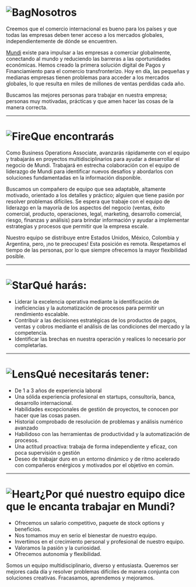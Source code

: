 # ![Bag](/icons/bag.svg 'Bag')Nosotros
Creemos que el comercio internacional es bueno para los países y que todas las empresas deben tener acceso a los mercados globales, independientemente de dónde se encuentren.

[Mundi](http://mundi.io/) existe para impulsar a las empresas a comerciar globalmente, conectando al mundo y reduciendo las barreras a las oportunidades económicas. Hemos creado la primera solución digital de Pagos y Financiamiento para el comercio transfronterizo. Hoy en día, las pequeñas y medianas empresas tienen problemas para acceder a los mercados globales, lo que resulta en miles de millones de ventas perdidas cada año.

Buscamos las mejores personas para trabajar en nuestra empresa; personas muy motivadas, prácticas y que amen hacer las cosas de la manera correcta.

---

# ![Fire](/icons/fire.svg 'Fire')Que encontrarás
Como Business Operations Associate, avanzarás rápidamente con el equipo y trabajarás en proyectos multidisciplinarios para ayudar a desarrollar el negocio de Mundi. Trabajará en estrecha colaboración con el equipo de liderazgo de Mundi para identificar nuevos desafíos y abordarlos con soluciones fundamentadas en la información disponible.

Buscamos un compañero de equipo que sea adaptable, altamente motivado, orientado a los detalles y práctico; alguien que tiene pasión por resolver problemas difíciles. Se espera que trabaje con el equipo de liderazgo en la mayoría de los aspectos del negocio (ventas, éxito comercial, producto, operaciones, legal, marketing, desarrollo comercial, riesgo, finanzas y análisis) para brindar información y ayudar a implementar estrategias y procesos que permitir que la empresa escale.

Nuestro equipo se distribuye entre Estados Unidos, México, Colombia y Argentina, pero, ¡no te preocupes! Esta posición es remota. Respetamos el tiempo de las personas, por lo que siempre ofrecemos la mayor flexibilidad posible.

---

# ![Star](/icons/star.svg 'Star')Qué harás:
- Liderar la excelencia operativa mediante la identificación de ineficiencias y la automatización de procesos para permitir un rendimiento escalable.
- Contribuir a las decisiones estratégicas de los productos de pagos, ventas y cobros mediante el análisis de las condiciones del mercado y la competencia.
- Identificar las brechas en nuestra operación y realices lo necesario por completarlas.

---

# ![Lens](/icons/lens.svg 'Lens')Qué necesitarás tener:
- De 1 a 3 años de experiencia laboral
- Una sólida experiencia profesional en startups, consultoría, banca, desarrollo internacional.
- Habilidades excepcionales de gestión de proyectos, te conocen por hacer que las cosas pasen.
- Historial comprobado de resolución de problemas y análisis numérico avanzado
- Habilidoso con las herramientas de productividad y la automatización de procesos.
- Una actitud proactiva: trabaja de forma independiente y eficaz, con poca supervisión o gestión
- Deseo de trabajar duro en un entorno dinámico y de ritmo acelerado con compañeros enérgicos y motivados por el objetivo en común.

---

# ![Heart](/icons/heart.svg 'heart')¿Por qué nuestro equipo dice que le encanta trabajar en Mundi?
- Ofrecemos un salario competitivo, paquete de stock options y beneficios.
- Nos tomamos muy en serio el bienestar de nuestro equipo.
- Invertimos en el crecimiento personal y profesional de nuestro equipo.
- Valoramos la pasión y la curiosidad.
- Ofrecemos autonomía y flexibilidad.

Somos un equipo multidisciplinario, diverso y entusiasta. Queremos ser mejores cada día y resolver problemas difíciles de manera conjunta con soluciones creativas. Fracasamos, aprendemos y mejoramos.
